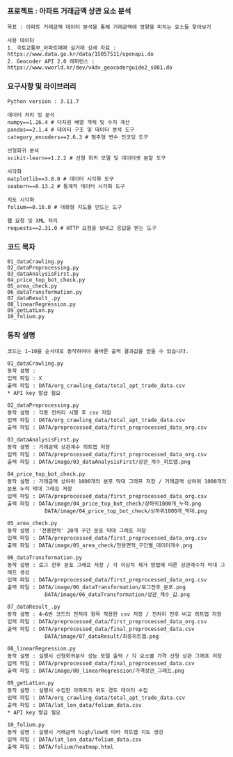 ### 프로젝트 : 아파트 거래금액 상관 요소 분석
    목표 : 아파트 거래금액 데이터 분석을 통해 거래금액에 영향을 미치는 요소들 찾아보기
    
    사용 데이터
    1. 국토교통부_아파트매매 실거래 상세 자료 : https://www.data.go.kr/data/15057511/openapi.do
    2. Geocoder API 2.0 레퍼런스 : https://www.vworld.kr/dev/v4dv_geocoderguide2_s001.do

    
### 요구사항 및 라이브러리
    Python version : 3.11.7

    데이터 처리 및 분석
    numpy==1.26.4 # 다차원 배열 객체 및 수치 계산
    pandas==2.1.4 # 데이터 구조 및 데이터 분석 도구
    category_encoders==2.6.3 # 범주형 변수 인코딩 도구

    선형회귀 분석
    scikit-learn==1.2.2 # 선형 회귀 모델 및 데이터셋 분할 도구
    
    시각화
    matplotlib==3.8.0 # 데이터 시각화 도구
    seaborn==0.13.2 # 통계적 데이터 시각화 도구
    
    지도 시각화
    folium==0.16.0 # 대화형 지도를 만드는 도구
    
    웹 요청 및 XML 처리
    requests==2.31.0 # HTTP 요청을 보내고 응답을 받는 도구

### 코드 목차
    01_dataCrawling.py
    02_dataPreprocessing.py
    03_dataAnalysisFirst.py
    04_price_top_bot_check.py
    05_area_check.py
    06_dataTransformation.py
    07_dataResult_.py
    08_linearRegression.py
    09_getLatLon.py
    10_folium.py

### 동작 설명
    코드는 1~10을 순서대로 동작하여야 올바른 출력 결과값을 얻을 수 있습니다.

    01_dataCrawling.py
    동작 설명 :  
    입력 파일 : X
    출력 파일 : DATA/org_crawling_data/total_apt_trade_data.csv
    * API key 발급 필요
    
    02_dataPreprocessing.py
    동작 설명 : 각종 전처리 시행 후 csv 저장
    입력 파일 : DATA/org_crawling_data/total_apt_trade_data.csv
    출력 파일 : DATA/preprocessed_data/first_preprocessed_data_org.csv
    
    03_dataAnalysisFirst.py
    동작 설명 : 거래금액 상관계수 히트맵 저장
    입력 파일 : DATA/preprocessed_data/first_preprocessed_data_org.csv
    출력 파일 : DATA/image/03_dataAnalysisFirst/상관_계수_히트맵.png
    
    04_price_top_bot_check.py
    동작 설명 : 거래금액 상하위 1000개의 분포 막대 그래프 저장 / 거래금액 상하위 1000개의 분포 누적 막대 그래프 저장
    입력 파일 : DATA/preprocessed_data/first_preprocessed_data_org.csv
    출력 파일 : DATA/image/04_price_top_bot_check/상하위1000개_누적.png
                DATA/image/04_price_top_bot_check/상하위1000개_막대.png
                
    05_area_check.py
    동작 설명 : '전용면적' 20개 구간 분포 막대 그래프 저장
    입력 파일 : DATA/preprocessed_data/first_preprocessed_data_org.csv
    출력 파일 : DATA/image/05_area_check/전용면적_구간별_데이터개수.png
    
    06_dataTransformation.py
    동작 설명 : 로그 전후 분포 그래프 저장 / 각 이상치 제거 방법에 따른 상관계수치 막대 그래프 생성
    입력 파일 : DATA/preprocessed_data/first_preprocessed_data_org.csv
    출력 파일 : DATA/image/06_dataTransformation/로그전후_분포.png
                DATA/image/06_dataTransformation/상관_계수_값.png
    
    07_dataResult_.py
    동작 설명 : 4~6번 코드의 전처리 항목 적용한 csv 저장 / 전처리 전후 비교 히트맵 저장
    입력 파일 : DATA/preprocessed_data/first_preprocessed_data_org.csv
    출력 파일 : DATA/preprocessed_data/final_preprocessed_data.csv
                DATA/image/07_dataResult/최종히트맵.png
    
    08_linearRegression.py
    동작 설명 : 실행시 선형회귀분석 성능 모델 출력 / 각 요소별 가격 선형 상관 그래프 저장
    입력 파일 : DATA/preprocessed_data/final_preprocessed_data.csv
    출력 파일 : DATA/image/08_linearRegression/가격상관_그래프.png
    
    09_getLatLon.py
    동작 설명 : 실행시 수집한 아파트의 위도 경도 데이터 수집
    입력 파일 : DATA/org_crawling_data/total_apt_trade_data.csv
    출력 파일 : DATA/lat_lon_data/folium_data.csv
    * API key 발급 필요
    
    10_folium.py
    동작 설명 : 실행시 거래금액 high/low에 따라 히트맵 지도 생성
    입력 파일 : DATA/lat_lon_data/folium_data.csv
    출력 파일 : DATA/folium/heatmap.html

    
